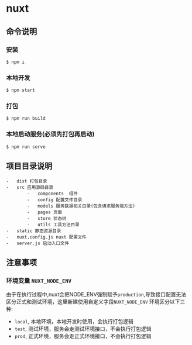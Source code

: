 # nuxt

## 命令说明

### 安装

```
$ npm i
```

### 本地开发

```
$ npm start
```

### 打包

```
$ npm run build
```

### 本地启动服务(必须先打包再启动)

```
$ npm run serve
```

## 项目目录说明
```
-   dist 打包目录
-   src 应用源码目录
        -   components  组件
        -   config 配置文件目录
        -   models 服务数据相关目录(包含请求服务端方法)
        -   pages 页面
        -   store 状态树
        -   utils 工具方法目录
-   static 静态资源目录
-   nuxt.config.js nuxt 配置文件
-   server.js 启动入口文件
```
## 注意事项
### 环境变量 `NUXT_NODE_ENV`
由于在执行过程中,nuxt会把NODE_ENV强制赋予`production`,导致接口配置无法区分正式和测试环境，这里新建使用自定义字段`NUXT_NODE_ENV`
环境区分以下三种:
-   `local`, 本地环境，本地开发时使用，会执行打包逻辑
-   `test`, 测试环境，服务会走测试环境接口，不会执行打包逻辑
-   `prod`, 正式环境，服务会走正式环境接口，不会执行打包逻辑
